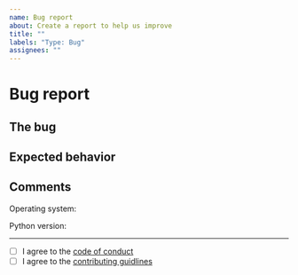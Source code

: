 ```yaml
---
name: Bug report
about: Create a report to help us improve
title: ""
labels: "Type: Bug"
assignees: ""
---
```


# Bug report

## The bug

<!-- What is the bug? -->

## Expected behavior

<!-- What is the expected behavior? -->

## Comments

Operating system: <!-- Something like "Windows 10" or "Ubuntu 21.10" -->

Python version: <!-- Something like "3.9" -->

---

- [ ] I agree to the [code of conduct](CODE_OF_CONDUCT.md)
- [ ] I agree to the [contributing guidlines](CONTRIBUTING.md)
